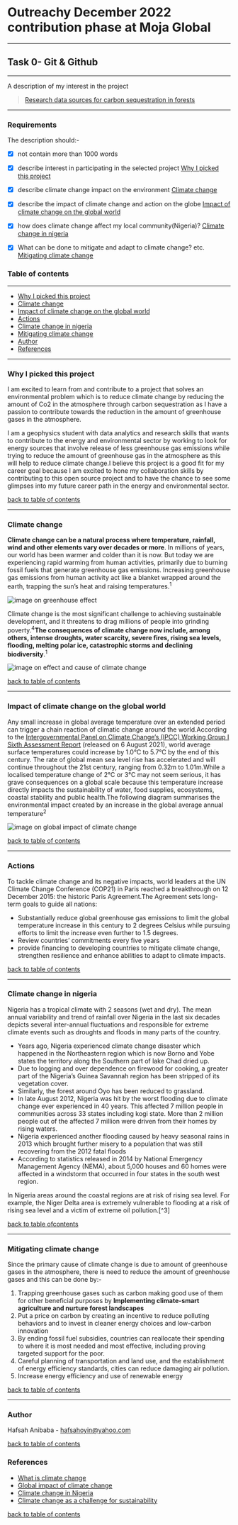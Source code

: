 # Outreachy December 2022 contribution phase at Moja Global

___

## Task 0- Git & Github

---
A description of my interest in the project

>[Research data sources for carbon sequestration in forests](https://www.outreachy.org/outreachy-december-2022-internship-round/communities/moja-global/#research-data-sources-for-carbon-sequestration-in-)

***

### Requirements
The description should:- 
- [x] not contain more than 1000 words
- [x] describe interest in participating in the selected project [Why I picked this project](#Why-I-picked-this-project)
- [x] describe climate change impact on the environment  [Climate change](#Climate-change)
- [x] describe the impact of climate change and action on the globe [Impact of climate change on the global world](#Impact-of-climate-change-on-the-global-world)
- [x] how does climate change affect my local community(Nigeria)? [Climate change in nigeria](#Climate-change-in-nigeria)
- [x] What can be done to mitigate and adapt to climate change? etc. [Mitigating climate change](#Mitigating-climate-change)



### Table of contents

___

* [Why I picked this project](#Why-I-picked-this-project)
* [Climate change](#Climate-change)
* [Impact of climate change on the global world](#Impact-of-climate-change-on-the-global-world)
* [Actions](#Actions)
* [Climate change in nigeria](#Climate-change-in-nigeria)
* [Mitigating climate change](#Mitigating-climate-change)
* [Author](#author)
* [References](#References)

___

### Why I picked this project


I am excited to learn from and contribute to a project that solves an environmental problem which is to reduce climate change by reducing the amount of Co2 in the atmosphere through carbon sequestration as I have a passion to contribute towards the reduction in the amount of greenhouse gases in the atmosphere.

I am a geophysics student with data analytics and research skills that wants to contribute to the energy and environmental sector by working to look for energy sources that involve release of less greenhouse gas emissions while trying to reduce the amount of greenhouse gas in the atmosphere as this will help to reduce climate change.I believe this project is a good fit for my career goal because I am excited to hone my collaboration skills by contributing to this open source project and to have the chance to see some glimpses into my future career path in the energy and environmental sector.

[back to table of contents](#Table-of-contents)
___

### Climate change

<b>Climate change can be a natural process where temperature, rainfall, wind and other elements vary over decades or more</b>. In millions of years, our world has been warmer and colder than it is now. But today we are experiencing rapid warming from human activities, primarily due to burning fossil fuels that generate greenhouse gas emissions. Increasing greenhouse gas emissions from human activity act like a blanket wrapped around the earth, trapping the sun’s heat and raising temperatures.<sup>1</sup>

![image on greenhouse effect](images/the-enhanced-greenhouse-effect.gif)


Climate change is the most significant challenge to achieving sustainable development, and it threatens to drag millions of people into grinding poverty.<sup>4</sup><b>The consequences of climate change now include, among others, intense droughts, water scarcity, severe fires, rising sea levels, flooding, melting polar ice, catastrophic storms and declining biodiversity</b>.<sup>1</sup>

![image on effect and cause of climate change](images/effects_and_cause.png)

[back to table of contents](#Table-of-contents)
___

### Impact of climate change on the global world

Any small increase in global average temperature over an extended period can trigger a chain reaction of climatic change around the world.According to the [Intergovernmental Panel on Climate Change’s (IPCC) Working Group I Sixth Assessment Report](https://www.ipcc.ch/assessment-report/ar6/) (released on 6 August 2021), world average surface temperatures could increase by 1.0°C to 5.7°C by the end of this century. The rate of global mean sea level rise has accelerated and will continue throughout the 21st century, ranging from 0.32m to 1.01m.While a localised temperature change of 2°C or 3°C may not seem serious, it has grave consequences on a global scale because this temperature increase directly impacts the sustainability of water, food supplies, ecosystems, coastal stability and public health.The following diagram summarises the environmental impact created by an increase in the global average annual temperature<sup>2</sup>

![image on global impact of climate change](images/global_impacts.png)

[back to table of contents](#Table-of-contents)
___

### Actions 

To tackle climate change and its negative impacts, world leaders at the UN Climate Change Conference (COP21) in Paris reached a breakthrough on 12 December 2015: the historic Paris Agreement.The Agreement sets long-term goals to guide all nations:
<ul>
    <li>Substantially reduce global greenhouse gas emissions to limit the global temperature increase in this century to 2 degrees Celsius while pursuing efforts to limit the increase even further to 1.5 degrees.</li>
    <li>Review countries’ commitments every five years </li>
    <li> provide financing to developing countries to mitigate climate change, strengthen resilience and enhance abilities to adapt to climate impacts.</li></ul>

[back to table of contents](#Table-of-contents)
___

### Climate change in nigeria

Nigeria has a tropical climate with 2 seasons (wet and dry). The mean annual variability and trend of rainfall over Nigeria in the last six decades depicts several inter-annual fluctuations and responsible for extreme climate events such as droughts and floods in many parts of the country.
<ul>
    <li>Years ago, Nigeria experienced climate change disaster which happened in the Northeastern region which is now Borno and Yobe states the territory along the Southern part of lake Chad dried up.</li>
    <li>Due to logging and over dependence on firewood for cooking, a greater part of the Nigeria’s Guinea Savannah region has been stripped of its vegetation cover. </li>
    <li>Similarly, the forest around Oyo has been reduced to grassland.</li>
    <li>In late August 2012, Nigeria was hit by the worst flooding due to climate change ever experienced in 40 years. This affected 7 million people in communities across 33 states including kogi state. More than 2 million people out of the affected 7 million were driven from their homes by rising waters.</li>
<li>Nigeria experienced another flooding caused by heavy seasonal rains in 2013 which brought further misery to a population that was still recovering from the 2012 fatal floods</li>
    <li>According to statistics released in 2014 by National Emergency Management Agency (NEMA), about 5,000 houses and 60 homes were affected in a windstorm that occurred in four states in the south west region.</li></ul>
In Nigeria areas around the coastal regions are at risk of rising sea level. For example, the Niger Delta area is extremely vulnerable to flooding at a risk of rising sea level and a victim of extreme oil pollution.[^3]

[back to table ofcontents](#Table-of-contents)
___

### Mitigating climate change

Since the primary cause of climate change is due to amount of greenhouse gases in the atmosphere, there is need to reduce the amount of greenhouse gases and this can be done by:-
<ol>
    <li>Trapping greenhouse gases such as carbon making good use of them for other beneficial purposes by <b>Implementing climate-smart agriculture and nurture forest landscapes</b></li>
    <li> Put a price on carbon by creating an incentive to reduce polluting behaviors and to invest in cleaner energy choices and low-carbon innovation</li>
    <li> By ending fossil fuel subsidies, countries can reallocate their spending to where it is most needed and most effective, including proving targeted support for the poor.</li>
    <li> Careful planning of transportation and land use, and the establishment of energy efficiency standards, cities can  reduce damaging air pollution.</li>
    <li> Increase energy efficiency and use of renewable energy </li> </ol>
    
[back to table of contents](#Table-of-contents)
___

### Author

Hafsah Anibaba - hafsahoyin@yahoo.com

[back to table of contents](#Table-of-contents)



### References 

* [What is climate change](https://www.un.org/en/climatechange/what-is-climate-change)
* [Global impact of climate change](https://www.nccs.gov.sg/about-climate-change/global-impact-of-climate-change/)
* [Climate change in Nigeria](https://en.wikipedia.org/wiki/Climate_change_in_Nigeria)
* [Climate change as a challenge for sustainability](https://www.worldbank.org/en/news/speech/2014/01/15/climate-change-is-challenge-for-sustainable-development)

[back to table of contents](#Table-of-contents)